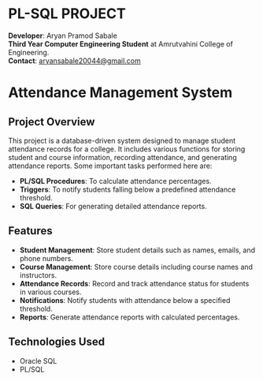 # PL-SQL PROJECT
**Developer**: Aryan Pramod Sabale  
**Third Year Computer Engineering Student** at Amrutvahini College of Engineering.  
**Contact**: aryansabale20044@gmail.com  
# Attendance Management System

## Project Overview
This project is a database-driven system designed to manage student attendance records for a college. It includes various functions for storing student and course information, recording attendance, and generating attendance reports. Some important tasks performed here are:

- **PL/SQL Procedures**: To calculate attendance percentages.
- **Triggers**: To notify students falling below a predefined attendance threshold.
- **SQL Queries**: For generating detailed attendance reports.

## Features
- **Student Management**: Store student details such as names, emails, and phone numbers.
- **Course Management**: Store course details including course names and instructors.
- **Attendance Records**: Record and track attendance status for students in various courses.
- **Notifications**: Notify students with attendance below a specified threshold.
- **Reports**: Generate attendance reports with calculated percentages.

## Technologies Used
- Oracle SQL
- PL/SQL

